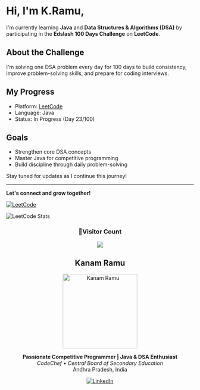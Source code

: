 # Hi, I'm K.Ramu,

I'm currently learning **Java** and **Data Structures & Algorithms (DSA)** by participating in the **Edslash 100 Days Challenge** on **LeetCode**.

## About the Challenge
I'm solving one DSA problem every day for 100 days to build consistency, improve problem-solving skills, and prepare for coding interviews.

## My Progress
- Platform: [LeetCode](https://leetcode.com)
- Language: Java
- Status: In Progress (Day 23/100)

## Goals
- Strengthen core DSA concepts
- Master Java for competitive programming
- Build discipline through daily problem-solving

Stay tuned for updates as I continue this journey!

---

**Let's connect and grow together!**


[![LeetCode](https://img.shields.io/badge/LeetCode-Profile-orange?style=flat&logo=leetcode)](https://leetcode.com/kRamu_581/)



![LeetCode Stats](https://leetcard.jacoblin.cool/kRamu_581?theme=dark)


<div align="center">
  <h3><b>📍Visitor Count</b></h3>
</div>

<p align="center">
  <img src="https://profile-counter.glitch.me/kRamu81/count.svg" />
</p>



<h2 align="center">Kanam Ramu</h2>
<p align="center">
  <img src="https://user-images.githubusercontent.com/your-image-link" alt="Kanam Ramu" width="200" />
</p>

<p align="center">
  <b>Passionate Competitive Programmer | Java & DSA Enthusiast</b><br>
  <i>CodeChef • Central Board of Secondary Education</i><br>
  Andhra Pradesh, India
</p>

<p align="center">
  <a href="https://www.linkedin.com/in/your-profile-link" target="_blank">
    <img src="https://img.shields.io/badge/LinkedIn-kanamramu-blue?logo=linkedin" alt="LinkedIn" />
  </a>
</p>